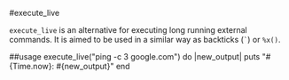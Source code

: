 #execute_live

`execute_live` is an alternative for executing long running external commands.
It is aimed to be used in a similar way as backticks (`` ` ``) or `%x()`.

##usage
    execute_live("ping -c 3 google.com") do |new_output|
      puts "#{Time.now}: #{new_output}"
    end
